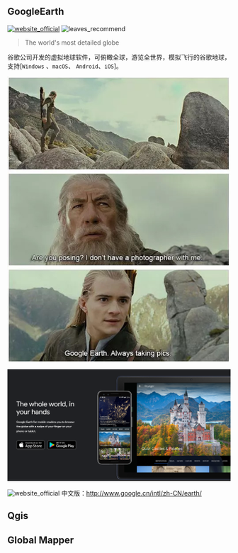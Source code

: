 ## GoogleEarth
[![website_official](https://gitbook07.oss-cn-hangzhou.aliyuncs.com/website_official.svg)](https://www.google.com/earth/) ![leaves_recommend](https://gitbook07.oss-cn-hangzhou.aliyuncs.com/leaves_rec.svg)

> The world's most detailed globe

谷歌公司开发的虚拟地球软件，可俯瞰全球，游览全世界，模拟飞行的谷歌地球，支持[`Windows` 、`macOS`、 `Android`、`iOS`]。

![google earth](../../.gitbook/assets/z-study-sci-gis-googleearth_rings.png)

![GoogleEarth](../../.gitbook/assets/z-study-sci-gis-googleearth.png)

![website_official](https://gitbook07.oss-cn-hangzhou.aliyuncs.com/website_official.svg) 中文版：http://www.google.cn/intl/zh-CN/earth/

## Qgis

## Global Mapper